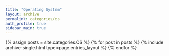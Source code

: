 ```yaml
---
title: "Operating System"
layout: archive
permalink: categories/os
auth_profile: true
sidebar_main: true
---
```


{% assign posts = site.categories.OS %}
{% for post in posts %}
{% include archive-single.html type=page.entries_layout %}
{% endfor %}
